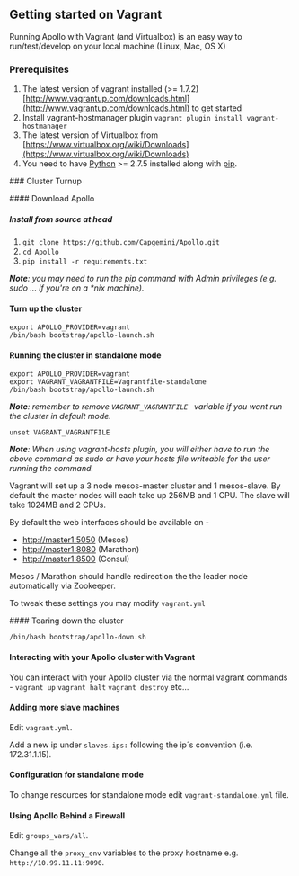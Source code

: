 ## Getting started on Vagrant

Running Apollo with Vagrant (and Virtualbox) is an easy way to run/test/develop on your local machine (Linux, Mac, OS X)

### Prerequisites

1. The latest version of vagrant installed (>= 1.7.2) [http://www.vagrantup.com/downloads.html](http://www.vagrantup.com/downloads.html) to get started
2. Install vagrant-hostmanager plugin ```vagrant plugin install vagrant-hostmanager```
3. The latest version of Virtualbox from [https://www.virtualbox.org/wiki/Downloads](https://www.virtualbox.org/wiki/Downloads)
4. You need to have [Python](https://www.python.org/) >= 2.7.5 installed along with [pip](https://pip.pypa.io/en/latest/installing.html).

### Cluster Turnup

#### Download Apollo

##### Install from source at head
1. ```git clone https://github.com/Capgemini/Apollo.git```
2. ```cd Apollo```
3. ```pip install -r requirements.txt```

_**Note**: you may need to run the pip command with Admin privileges (e.g. sudo ... if you're on a *nix machine)._

#### Turn up the cluster
```
export APOLLO_PROVIDER=vagrant
/bin/bash bootstrap/apollo-launch.sh
```

#### Running the cluster in standalone mode
```
export APOLLO_PROVIDER=vagrant
export VAGRANT_VAGRANTFILE=Vagrantfile-standalone
/bin/bash bootstrap/apollo-launch.sh
```
_**Note**: remember to remove ```VAGRANT_VAGRANTFILE ``` variable if you want run the cluster in default mode._

```
unset VAGRANT_VAGRANTFILE
```

_**Note**: When using vagrant-hosts plugin, you will either have to run the above command as sudo or have your hosts file writeable for the user running the command._

Vagrant will set up a 3 node mesos-master cluster and 1 mesos-slave. By default the master nodes will each take up 256MB and 1 CPU. The slave will take 1024MB and 2 CPUs.

By default the web interfaces should be available on -

- [http://master1:5050](http://master1:5050) (Mesos)
- [http://master1:8080](http://master1:8080) (Marathon)
- [http://master1:8500](http://master1:8500) (Consul)

Mesos / Marathon should handle redirection the the leader node automatically via Zookeeper.

To tweak these settings you may modify ```vagrant.yml```


#### Tearing down the cluster
```
/bin/bash bootstrap/apollo-down.sh
```

#### Interacting with your Apollo cluster with Vagrant

You can interact with your Apollo cluster via the normal vagrant commands - ```vagrant up``` ```vagrant halt``` ```vagrant destroy``` etc...

#### Adding more slave machines

Edit ```vagrant.yml```.

Add a new ip under ```slaves.ips:``` following the ip´s convention (i.e. 172.31.1.15).

#### Configuration for standalone mode

To change resources for standalone mode edit ```vagrant-standalone.yml``` file.

#### Using Apollo Behind a Firewall

Edit ```groups_vars/all```.

Change all the ```proxy_env``` variables to the proxy hostname e.g. ```http://10.99.11.11:9090```.

